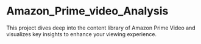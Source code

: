 # Amazon_Prime_video_Analysis
This project dives deep into the content library of Amazon Prime Video and visualizes key insights to enhance your viewing experience.
